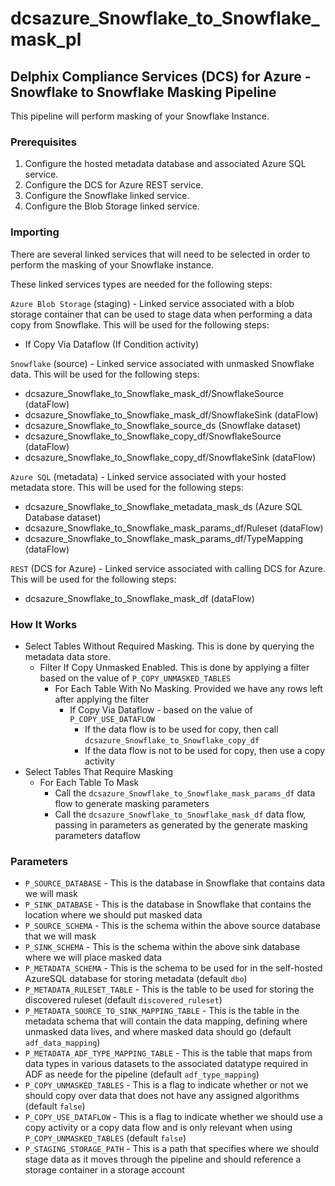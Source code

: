 # dcsazure_Snowflake_to_Snowflake_mask_pl
## Delphix Compliance Services (DCS) for Azure - Snowflake to Snowflake Masking Pipeline

This pipeline will perform masking of your Snowflake Instance.

### Prerequisites
1. Configure the hosted metadata database and associated Azure SQL service.
1. Configure the DCS for Azure REST service.
1. Configure the Snowflake linked service.
1. Configure the Blob Storage linked service.

### Importing
There are several linked services that will need to be selected in order to perform the masking of your Snowflake
instance.

These linked services types are needed for the following steps:

`Azure Blob Storage` (staging) - Linked service associated with a blob storage container that can be used to stage data
when performing a data copy from Snowflake. This will be used for the following steps:
* If Copy Via Dataflow (If Condition activity)

`Snowflake` (source) - Linked service associated with unmasked Snowflake data. This will be used for the following
steps:
* dcsazure_Snowflake_to_Snowflake_mask_df/SnowflakeSource (dataFlow)
* dcsazure_Snowflake_to_Snowflake_mask_df/SnowflakeSink (dataFlow)
* dcsazure_Snowflake_to_Snowflake_source_ds (Snowflake dataset)
* dcsazure_Snowflake_to_Snowflake_copy_df/SnowflakeSource (dataFlow)
* dcsazure_Snowflake_to_Snowflake_copy_df/SnowflakeSink (dataFlow)

`Azure SQL` (metadata) - Linked service associated with your hosted metadata store. This will be used for the following
steps:
* dcsazure_Snowflake_to_Snowflake_metadata_mask_ds (Azure SQL Database dataset)
* dcsazure_Snowflake_to_Snowflake_mask_params_df/Ruleset (dataFlow)
* dcsazure_Snowflake_to_Snowflake_mask_params_df/TypeMapping (dataFlow)

`REST` (DCS for Azure) - Linked service associated with calling DCS for Azure. This will be used for the following
steps:
* dcsazure_Snowflake_to_Snowflake_mask_df (dataFlow)

### How It Works
* Select Tables Without Required Masking. This is done by querying the metadata data store.
  * Filter If Copy Unmasked Enabled. This is done by applying a filter based on the value of `P_COPY_UNMASKED_TABLES`
    * For Each Table With No Masking. Provided we have any rows left after applying the filter
      * If Copy Via Dataflow - based on the value of `P_COPY_USE_DATAFLOW`
        * If the data flow is to be used for copy, then call `dcsazure_Snowflake_to_Snowflake_copy_df`
        * If the data flow is not to be used for copy, then use a copy activity
* Select Tables That Require Masking
  * For Each Table To Mask
    * Call the `dcsazure_Snowflake_to_Snowflake_mask_params_df` data flow to generate masking parameters
    *  Call the `dcsazure_Snowflake_to_Snowflake_mask_df` data flow, passing in parameters as generated by
       the generate masking parameters dataflow

### Parameters

* `P_SOURCE_DATABASE` - This is the database in Snowflake that contains data we will mask
* `P_SINK_DATABASE` - This is the database in Snowflake that contains the location where we should put masked data
* `P_SOURCE_SCHEMA` - This is the schema within the above source database that we will mask
* `P_SINK_SCHEMA` - This is the schema within the above sink database where we will place masked data
* `P_METADATA_SCHEMA` - This is the schema to be used for in the self-hosted AzureSQL database for storing metadata
(default `dbo`)
* `P_METADATA_RULESET_TABLE` - This is the table to be used for storing the discovered ruleset
    (default `discovered_ruleset`)
* `P_METADATA_SOURCE_TO_SINK_MAPPING_TABLE` - This is the table in the metadata schema that will contain the data
mapping, defining where unmasked data lives, and where masked data should go (default `adf_data_mapping`)
* `P_METADATA_ADF_TYPE_MAPPING_TABLE` - This is the table that maps from data types in various datasets to the
associated datatype required in ADF as neede for the pipeline (default `adf_type_mapping`)
* `P_COPY_UNMASKED_TABLES` - This is a flag to indicate whether or not we should copy over data that does not have any
assigned algorithms (default `false`)
* `P_COPY_USE_DATAFLOW` - This is a flag to indicate whether we should use a copy activity or a copy data flow and is
only relevant when using `P_COPY_UNMASKED_TABLES` (default `false`)
* `P_STAGING_STORAGE_PATH` - This is a path that specifies where we should stage data as it moves through the pipeline
and should reference a storage container in a storage account
